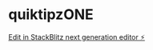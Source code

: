 # quiktipzONE

[Edit in StackBlitz next generation editor ⚡️](https://stackblitz.com/~/github.com/davidpreid/quiktipzONE)